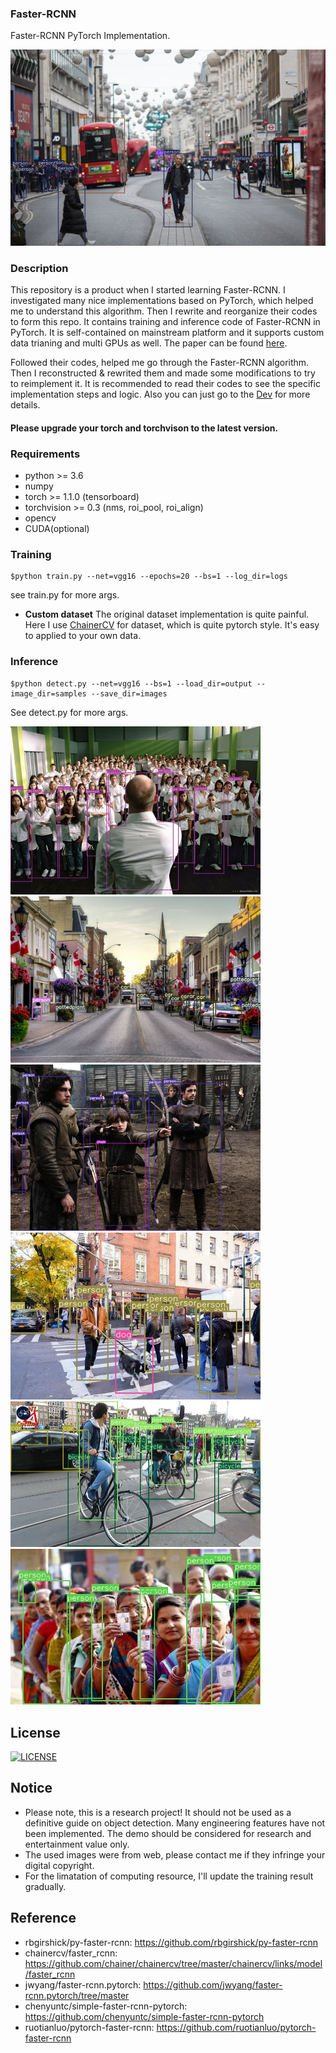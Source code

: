 ### Faster-RCNN
Faster-RCNN PyTorch Implementation.

![Vector](images/oxford-street_det.jpg)

### Description

This repository is a product when I started learning Faster-RCNN. I investigated many nice implementations based on PyTorch, which helped me to understand this algorithm. Then I rewrite and reorganize their codes to form this repo. It contains training and inference code of Faster-RCNN in PyTorch. It is self-contained on mainstream platform and it supports custom data trianing and multi GPUs as well. The paper can be found [here](https://arxiv.org/abs/1506.01497). 

Followed their codes, helped me go through the Faster-RCNN algorithm. Then I reconstructed & rewrited them and made some modifications to try to reimplement it. It is recommended to read their codes to see the specific implementation steps and logic. Also you can just go to the [Dev](/Dev) for more details.

#### Please upgrade your torch and torchvison to the latest version. 


### Requirements

  - python >= 3.6
  - numpy
  - torch >= 1.1.0 (tensorboard)
  - torchvision >= 0.3 (nms, roi_pool, roi_align)
  - opencv
  - CUDA(optional)


### Training
```
$python train.py --net=vgg16 --epochs=20 --bs=1 --log_dir=logs
```
see train.py for more args.
* **Custom dataset** The original dataset implementation is quite painful. Here I use [ChainerCV](https://github.com/chainer/chainercv) for dataset, which is quite pytorch style. It's easy to applied to your own data.


### Inference
```
$python detect.py --net=vgg16 --bs=1 --load_dir=output --image_dir=samples --save_dir=images
```
See detect.py for more args.

  <img src="images/die-welle_det.jpg" width="400"> <img src="images/Adrian_det.jpg" width="400">
  <img src="images/timg3_det.jpg" width="400"> <img src="images/merlin_det.jpg" width="400">
  <img src="images/cycling-figures03_det.jpg" width="400"> <img src="images/India_det.jpg" width="400"> 


License
----
[![LICENSE](https://img.shields.io/badge/license-Anti%20996-blue.svg)](https://github.com/996icu/996.ICU/blob/master/LICENSE)


   
## Notice

* Please note, this is a research project! It should not be used as a definitive guide on object detection. Many engineering features have not been implemented. The demo should be considered for research and entertainment value only.
* The used images were from web, please contact me if they infringe your digital copyright.
* For the limatation of computing resource, I'll update the training result gradually.

## Reference
* rbgirshick/py-faster-rcnn: https://github.com/rbgirshick/py-faster-rcnn
* chainercv/faster_rcnn: https://github.com/chainer/chainercv/tree/master/chainercv/links/model/faster_rcnn
* jwyang/faster-rcnn.pytorch: https://github.com/jwyang/faster-rcnn.pytorch/tree/master
* chenyuntc/simple-faster-rcnn-pytorch: https://github.com/chenyuntc/simple-faster-rcnn-pytorch
* ruotianluo/pytorch-faster-rcnn: https://github.com/ruotianluo/pytorch-faster-rcnn 
